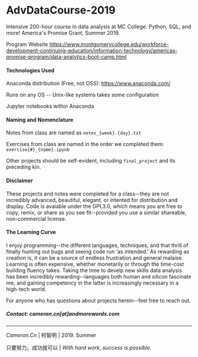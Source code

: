 # AdvDataCourse-2019
Intensive 200-hour course in data analysis at MC College. Python, SQL, and more! America's Promise Grant, Summer 2019.

Program Website 
https://www.montgomerycollege.edu/workforce-development-continuing-education/information-technology/americas-promise-program/data-analytics-boot-camp.html

#### Technologies Used
Anaconda distribution (Free, not OSS): https://www.anaconda.com/  

Runs on any OS -- Unix-like systems takes some configuration 

Jupyter notebooks within Anaconda
   

#### Naming and Nomenclature

   Notes from class are named as `notes_{week}.{day}.txt`
   
   Exercises from class are named in the order we completed them: `exercise{#}_{name}.ipynb` 
   
   Other projects should be self-evident, including `final_project` and its preceding kin.

#### Disclaimer
   These projects and notes were completed for a class--they are not incredibly advanced, beautiful, elegant,
   or intented for distribution and display. Code is avaiable under the GPL3.0, which means you are free to
   copy, remix, or share as you see fit--provided you use a similar shareable, non-commercial license.
    
#### The Learning Curve
   I enjoy programming--the different languages, techniques, and that thrill of finally hunting out bugs and seeing code 
   run 'as intended.' 
   As rewarding as creation is, it can be a source of endless frustration and general malaise. Learning is often expensive,
   whether monetarily or through the time-cost building fluency takes.
   Taking the time to develp new skills data analysis has been incredibly rewarding--languages both 
   human and silicon fascinate me, and gaining competency in the latter is increasingly necessary in a high-tech world. 
    
  For anyone who has questions about projects herein--feel free to reach out.
   
##### Contact: cameron.cn[at]andmorewords.com

---
_Cameron.Cn_ | 柯智明 | 2019. Summer
   
只要努力，成功就可以 | _With hard work, success is possible._
